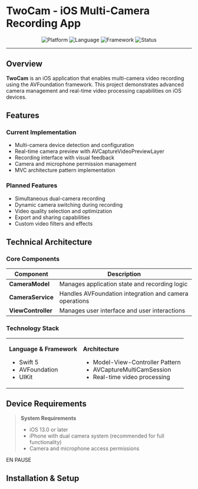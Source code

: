 # TwoCam - iOS Multi-Camera Recording App

<div align="center">

![Platform](https://img.shields.io/badge/platform-iOS-blue.svg)
![Language](https://img.shields.io/badge/language-Swift-orange.svg)
![Framework](https://img.shields.io/badge/framework-AVFoundation-green.svg)
![Status](https://img.shields.io/badge/status-In%20Development-yellow.svg)

</div>

---

## Overview

**TwoCam** is an iOS application that enables multi-camera video recording using the AVFoundation framework. This project demonstrates advanced camera management and real-time video processing capabilities on iOS devices.

## Features

### Current Implementation
- Multi-camera device detection and configuration
- Real-time camera preview with AVCaptureVideoPreviewLayer
- Recording interface with visual feedback
- Camera and microphone permission management
- MVC architecture pattern implementation

### Planned Features
- Simultaneous dual-camera recording
- Dynamic camera switching during recording
- Video quality selection and optimization
- Export and sharing capabilities
- Custom video filters and effects

## Technical Architecture

### Core Components

| Component | Description |
|-----------|-------------|
| **CameraModel** | Manages application state and recording logic |
| **CameraService** | Handles AVFoundation integration and camera operations |
| **ViewController** | Manages user interface and user interactions |

### Technology Stack

<table>
<tr>
<td>

**Language & Framework**
- Swift 5
- AVFoundation
- UIKit

</td>
<td>

**Architecture**
- Model-View-Controller Pattern
- AVCaptureMultiCamSession
- Real-time video processing

</td>
</tr>
</table>

## Device Requirements

> **System Requirements**
> - iOS 13.0 or later
> - iPhone with dual camera system (recommended for full functionality)
> - Camera and microphone access permissions



EN PAUSE

## Installation & Setup

